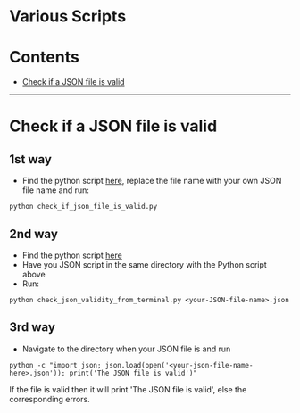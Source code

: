 # Various Scripts


Contents
=======================

* [Check if a JSON file is valid](#check-if-a-json-file-is-valid)


------- 


# Check if a JSON file is valid

## 1st way

* Find the python script [here](https://github.com/dimi-fn/Various-Data-Science-Scripts/blob/main/Various%20Scripts/JSON_validity/check_if_json_file_is_valid.py), replace the file name with your own JSON file name and run: 

```
python check_if_json_file_is_valid.py
```

## 2nd way

* Find the python script [here]()
* Have you JSON script in the same directory with the Python script above
* Run:

```
python check_json_validity_from_terminal.py <your-JSON-file-name>.json
```

## 3rd way

* Navigate to the directory when your JSON file is and run

```
python -c "import json; json.load(open('<your-json-file-name-here>.json')); print('The JSON file is valid')"
```
If the file is valid then it will print 'The JSON file is valid', else the corresponding errors.
